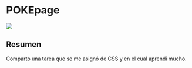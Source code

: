 # POKEpage

![](https://img.shields.io/badge/version-0.1.0-yellow)

## Resumen

Comparto una tarea que se me asignó de CSS y en el cual aprendí mucho.
